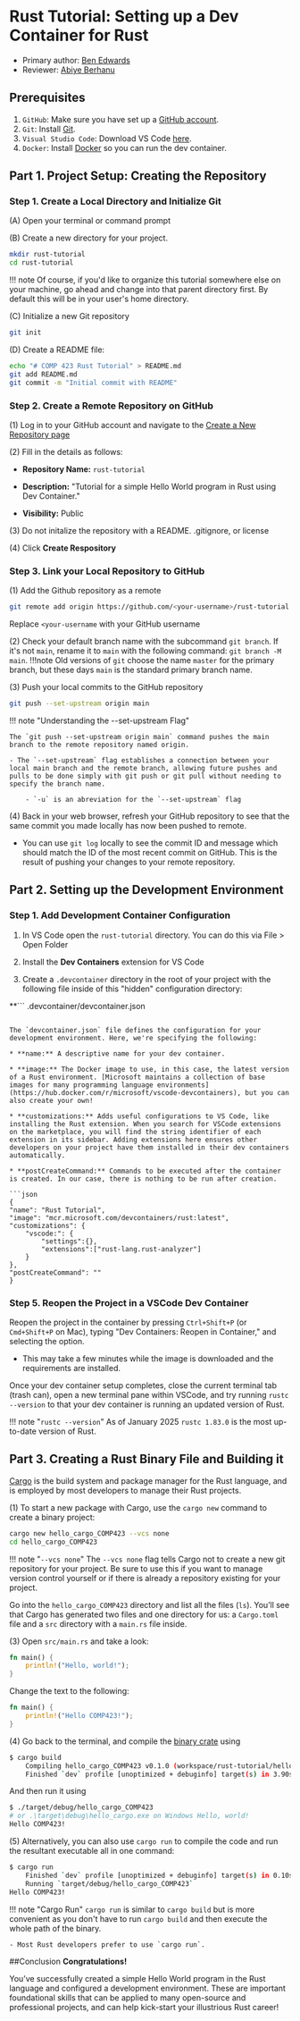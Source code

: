 # Rust Tutorial: Setting up a Dev Container for Rust
* Primary author: [Ben Edwards](https://github.com/bkedwards)
* Reviewer: [Abiye Berhanu](https://github.com/aberhanu)

## Prerequisites
1. `GitHub`: Make sure you have set up a [GitHub account](https://github.com/).
2. `Git`: Install [Git](https://git-scm.com/book/en/v2/Getting-Started-Installing-Git).
3. `Visual Studio Code`: Download VS Code [here](https://code.visualstudio.com/).
4. `Docker`: Install [Docker](https://www.docker.com/products/docker-desktop/) so you can run the dev container.

## Part 1. Project Setup: Creating the Repository

### Step 1. Create a Local Directory and Initialize Git

(A) Open your terminal or command prompt

(B) Create a new directory for your project.
```sh
mkdir rust-tutorial
cd rust-tutorial
``` 
!!! note 
    Of course, if you'd like to organize this tutorial somewhere else on your machine, go ahead and change into that parent directory first. By default this will be in your user's home directory.

(C) Initialize a new Git repository
```sh
git init
```

(D) Create a README file:
```sh
echo "# COMP 423 Rust Tutorial" > README.md
git add README.md
git commit -m "Initial commit with README"
```

### Step 2. Create a Remote Repository on GitHub
(1) Log in to your GitHub account and navigate to the [Create a New Repository page](https://github.com/new)

(2) Fill in the details as follows:

- **Repository Name:** `rust-tutorial`

- **Description:** "Tutorial for a simple Hello World program in Rust using Dev Container."

- **Visibility:** Public

(3) Do not initalize the repository with a README. .gitignore, or license

(4) Click **Create Respository**

### Step 3. Link your Local Repository to GitHub
(1) Add the Github repository as a remote
```sh
git remote add origin https://github.com/<your-username>/rust-tutorial.git
```
Replace `<your-username` with your GitHub username

(2) Check your default branch name with the subcommand `git branch`. If it's not `main`, rename it to `main` with the following command: `git branch -M main`. 
!!!note
    Old versions of `git` choose the name `master` for the primary branch, but these days `main` is the standard primary branch name.

(3) Push your local commits to the GitHub repository
```sh
git push --set-upstream origin main
```
!!! note "Understanding the --set-upstream Flag"

    The `git push --set-upstream origin main` command pushes the main branch to the remote repository named origin.

    - The `--set-upstream` flag establishes a connection between your local main branch and the remote branch, allowing future pushes and pulls to be done simply with git push or git pull without needing to specify the branch name.

        - `-u` is an abreviation for the `--set-upstream` flag

(4) Back in your web browser, refresh your GitHub repository to see that the same commit you made locally has now been pushed to remote. 

- You can use `git log` locally to see the commit ID and message which should match the ID of the most recent commit on GitHub. This is the result of pushing your changes to your remote repository.

## Part 2. Setting up the Development Environment
### Step 1. Add Development Container Configuration
1. In VS Code open the `rust-tutorial` directory. You can do this via File > Open Folder

2. Install the **Dev Containers** extension for VS Code
3. Create a `.devcontainer` directory in the root of your project with the following file inside of this "hidden" configuration directory:

**```
.devcontainer/devcontainer.json
```**

The `devcontainer.json` file defines the configuration for your development environment. Here, we're specifying the following:

* **name:** A descriptive name for your dev container.

* **image:** The Docker image to use, in this case, the latest version of a Rust environment. [Microsoft maintains a collection of base images for many programming language environments](https://hub.docker.com/r/microsoft/vscode-devcontainers), but you can also create your own!

* **customizations:** Adds useful configurations to VS Code, like installing the Rust extension. When you search for VSCode extensions on the marketplace, you will find the string identifier of each extension in its sidebar. Adding extensions here ensures other developers on your project have them installed in their dev containers automatically.

* **postCreateCommand:** Commands to be executed after the container is created. In our case, there is nothing to be run after creation.

```json
{
"name": "Rust Tutorial",
"image": "mcr.microsoft.com/devcontainers/rust:latest",
"customizations": {
	"vscode:": {
		"settings":{},
		"extensions":["rust-lang.rust-analyzer"]
	}
},
"postCreateCommand": ""	
}
```

### Step 5. Reopen the Project in a VSCode Dev Container

Reopen the project in the container by pressing `Ctrl+Shift+P`  (or `Cmd+Shift+P` on Mac), typing "Dev Containers: Reopen in Container," and selecting the option. 

- This may take a few minutes while the image is downloaded and the requirements are installed.

Once your dev container setup completes, close the current terminal tab (trash can), open a new terminal pane within VSCode, and try running `rustc --version` to that your dev container is running an updated version of Rust.

!!! note "`rustc --version`"
	As of January 2025 `rustc 1.83.0` is the most up-to-date version of Rust.

## Part 3. Creating a Rust Binary File and Building it 

[Cargo](https://doc.rust-lang.org/book/ch01-03-hello-cargo.html) is the build system and package manager for the Rust language, and is employed by most developers to manage their Rust projects.

(1) To start a new package with Cargo, use the `cargo new` command to create a binary project:
```sh
cargo new hello_cargo_COMP423 --vcs none
cd hello_cargo_COMP423
```

!!! note "`--vcs none`"
    The `--vcs none` flag tells Cargo not to create a new git repository for your project. Be sure to use this if you want to manage version control yourself or if there is already a repository existing for your project.

Go into the `hello_cargo_COMP423` directory and list all the files (`ls`). You’ll see that Cargo has generated two files and one directory for us: a `Cargo.toml` file and a `src` directory with a `main.rs` file inside.

(3) Open `src/main.rs` and take a look:
```rs
fn main() { 
	println!("Hello, world!"); 
}
```
Change the text to the following:
```rs
fn main() { 
	println!("Hello COMP423!"); 
}
```
(4) Go back to the terminal, and compile the [binary crate](https://doc.rust-lang.org/book/ch07-01-packages-and-crates.html) using
```sh
$ cargo build
	Compiling hello_cargo_COMP423 v0.1.0 (workspace/rust-tutorial/hello_cargo_COMP423)
    Finished `dev` profile [unoptimized + debuginfo] target(s) in 3.90s
```
And then run it using
```sh
$ ./target/debug/hello_cargo_COMP423
# or .\target\debug\hello_cargo.exe on Windows Hello, world!
Hello COMP423!
```
(5) Alternatively, you can also use `cargo run` to compile the code and run the resultant executable all in one command:
```sh
$ cargo run 
    Finished `dev` profile [unoptimized + debuginfo] target(s) in 0.10s
    Running `target/debug/hello_cargo_COMP423`
Hello COMP423!
```
!!! note "Cargo Run"
    `cargo run` is similar to `cargo build` but is more convenient as you don't have to run `cargo build` and then execute the whole path of the binary.

    - Most Rust developers prefer to use `cargo run`.

##Conclusion
**Congratulations!**

You’ve successfully created a simple Hello World program in the Rust language and configured a development environment. These are important foundational skills that can be applied to many open-source and professional projects, and can help kick-start your illustrious Rust career! 